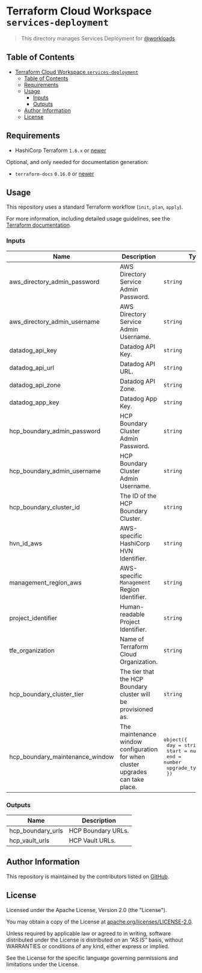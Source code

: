 # Terraform Cloud Workspace `services-deployment`

> This directory manages Services Deployment for [@workloads](https://github.com/workloads).

## Table of Contents

<!-- TOC -->
* [Terraform Cloud Workspace `services-deployment`](#terraform-cloud-workspace-services-deployment)
  * [Table of Contents](#table-of-contents)
  * [Requirements](#requirements)
  * [Usage](#usage)
    * [Inputs](#inputs)
    * [Outputs](#outputs)
  * [Author Information](#author-information)
  * [License](#license)
<!-- TOC -->

## Requirements

- HashiCorp Terraform `1.6.x` or [newer](https://developer.hashicorp.com/packer/downloads)

Optional, and only needed for documentation generation:

- `terraform-docs` `0.16.0` or [newer](https://terraform-docs.io/user-guide/installation/)

## Usage

This repository uses a standard Terraform workflow (`init`, `plan`, `apply`).

For more information, including detailed usage guidelines, see the [Terraform documentation](https://developer.hashicorp.com/terraform/cli/commands).

<!-- BEGIN_TF_DOCS -->
### Inputs

| Name | Description | Type | Required |
|------|-------------|------|:--------:|
| aws_directory_admin_password | AWS Directory Service Admin Password. | `string` | yes |
| aws_directory_admin_username | AWS Directory Service Admin Username. | `string` | yes |
| datadog_api_key | Datadog API Key. | `string` | yes |
| datadog_api_url | Datadog API URL. | `string` | yes |
| datadog_api_zone | Datadog API Zone. | `string` | yes |
| datadog_app_key | Datadog App Key. | `string` | yes |
| hcp_boundary_admin_password | HCP Boundary Cluster Admin Password. | `string` | yes |
| hcp_boundary_admin_username | HCP Boundary Cluster Admin Username. | `string` | yes |
| hcp_boundary_cluster_id | The ID of the HCP Boundary Cluster. | `string` | yes |
| hvn_id_aws | AWS-specific HashiCorp HVN Identifier. | `string` | yes |
| management_region_aws | AWS-specific `Management` Region Identifier. | `string` | yes |
| project_identifier | Human-readable Project Identifier. | `string` | yes |
| tfe_organization | Name of Terraform Cloud Organization. | `string` | yes |
| hcp_boundary_cluster_tier | The tier that the HCP Boundary cluster will be provisioned as. | `string` | no |
| hcp_boundary_maintenance_window | The maintenance window configuration for when cluster upgrades can take place. | <pre>object({<br>    day          = string<br>    start        = number<br>    end          = number<br>    upgrade_type = string<br>  })</pre> | no |

### Outputs

| Name | Description |
|------|-------------|
| hcp_boundary_urls | HCP Boundary URLs. |
| hcp_vault_urls | HCP Vault URLs. |
<!-- END_TF_DOCS -->

## Author Information

This repository is maintained by the contributors listed on [GitHub](https://github.com/workloads/services-deployment/graphs/contributors).

## License

Licensed under the Apache License, Version 2.0 (the "License").

You may obtain a copy of the License at [apache.org/licenses/LICENSE-2.0](http://www.apache.org/licenses/LICENSE-2.0).

Unless required by applicable law or agreed to in writing, software distributed under the License is distributed on an _"AS IS"_ basis, without WARRANTIES or conditions of any kind, either express or implied.

See the License for the specific language governing permissions and limitations under the License.
